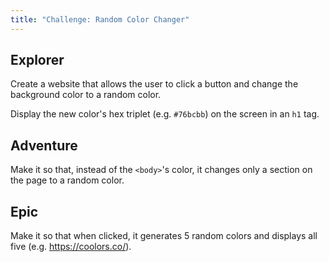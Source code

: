 ```yaml
---
title: "Challenge: Random Color Changer"
---
```


## Explorer

Create a website that allows the user to click a button and change the background color to a random color.

Display the new color's hex triplet (e.g. `#76bcbb`) on the screen in an `h1` tag.

## Adventure

Make it so that, instead of the `<body>`'s color, it changes only a section on the page to a random color.

## Epic

Make it so that when clicked, it generates 5 random colors and displays all five (e.g. https://coolors.co/).
